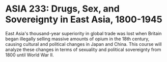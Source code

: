 # ASIA 233: Drugs, Sex, and Sovereignty in East Asia, 1800-1945

East Asia's thousand-year superiority in global trade was lost when Britain began illegally selling massive amounts of opium in the 18th century, causing cultural and political changes in Japan and China. This course will analyze these changes in terms of sexuality and political sovereignty from 1800 until World War II.